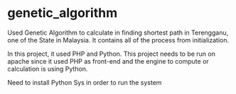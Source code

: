 # genetic_algorithm
Used Genetic Algorithm to calculate in finding shortest path in Terengganu, one of the State in Malaysia. It contains all of the process from initialization.

In this project, it used PHP and Python. This project needs to be run on apache since it used PHP as front-end and the engine to compute or calculation is using Python.

Need to install Python Sys in order to run the system 
